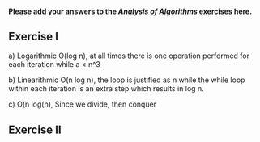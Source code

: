 #### Please add your answers to the ***Analysis of  Algorithms*** exercises here.

## Exercise I

a) Logarithmic O(log n), at all times there is one operation performed for each iteration while a < n^3


b) Linearithmic O(n log n), the loop is justified as n while the while loop within each iteration is an extra step which results in log n.


c) O(n log(n), Since we divide, then conquer

## Exercise II


